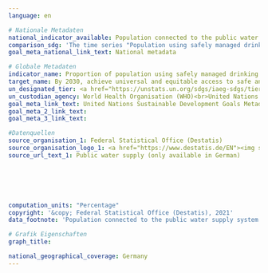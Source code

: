```yaml
---
language: en    

# Nationale Metadaten    
national_indicator_available: Population connected to the public water supply system<br>Population using safely managed drinking water services    
comparison_sdg: 'The time series "Population using safely managed drinking water services" is partly compliant with the global metadata. The time series "Population connected to the public water supply system" provides additional information.'    
goal_meta_national_link_text: National metadata    

# Globale Metadaten    
indicator_name: Proportion of population using safely managed drinking water services    
target_name: By 2030, achieve universal and equitable access to safe and affordable drinking water for all    
un_designated_tier: <a href="https://unstats.un.org/sdgs/iaeg-sdgs/tier-classification/" title="Click here for more information on the UN tier classification."  target="_blank">Tier II</a>    
un_custodian_agency: World Health Organisation (WHO)<br>United Nations Children's Emergency Fund (UNICEF)    
goal_meta_link_text: United Nations Sustainable Development Goals Metadata    
goal_meta_2_link_text:     
goal_meta_3_link_text:     

#Datenquellen
source_organisation_1: Federal Statistical Office (Destatis)
source_organisation_logo_1: <a href="https://www.destatis.de/EN"><img src="https://g205sdgs.github.io/sdg-indicators/public/OrgImgEn/destatis.png" alt="Logo destatis" style="height:60px; width:148px" /></a>
source_url_text_1: Public water supply (only available in German)





    
computation_units: "Percentage"    
copyright: '&copy; Federal Statistical Office (Destatis), 2021'    
data_footnote: 'Population connected to the public water supply system: All data estimated.'    

# Grafik Eigenschaften    
graph_title:     

national_geographical_coverage: Germany    
---
```


<span></span>